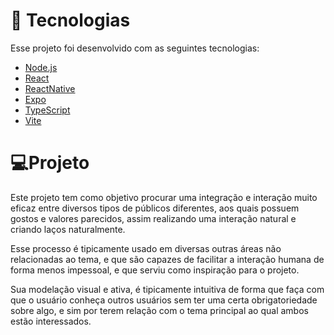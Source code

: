 <!-- <h1 align="center">
    <img alt="Happy" title="Happy" src="./.github/logo.png" />
</h1>

<p align="center">
  <a href="#-tecnologias">Tecnologias</a>&nbsp;&nbsp;&nbsp;|&nbsp;&nbsp;&nbsp;
  <a href="#-projeto">Projeto</a>&nbsp;&nbsp;&nbsp;|&nbsp;&nbsp;&nbsp;
  <a href="#-layout">Layout</a>&nbsp;&nbsp;&nbsp;|&nbsp;&nbsp;&nbsp;
  <a href="#memo-licença">Licença</a>
</p>

<br>


<p align="center">
  <img alt="Happy" src=".github/landing.png" width="100%">
</p> -->

# 🚀 Tecnologias

Esse projeto foi desenvolvido com as seguintes tecnologias:

- [Node.js](https://nodejs.org/en/)
- [React](https://reactjs.org)
- [ReactNative](https://reactnative.dev)
- [Expo](https://expo.io/)
- [TypeScript](https://www.typescriptlang.org/)
- [Vite](https://vitejs.dev/)

# 💻Projeto

Este projeto tem como objetivo procurar uma integração e interação muito
eficaz entre diversos tipos de públicos diferentes, aos quais possuem gostos e valores parecidos, assim realizando uma interação natural e criando laços
naturalmente.

Esse processo é tipicamente usado em diversas outras áreas não relacionadas
ao tema, e que são capazes de facilitar a interação humana de forma menos
impessoal, e que serviu como inspiração para o projeto.

Sua modelação visual e ativa, é tipicamente intuitiva de forma que faça com que o usuário conheça outros usuários sem ter uma certa obrigatoriedade sobre algo, e sim por terem relação com o tema principal ao qual ambos estão
interessados.
